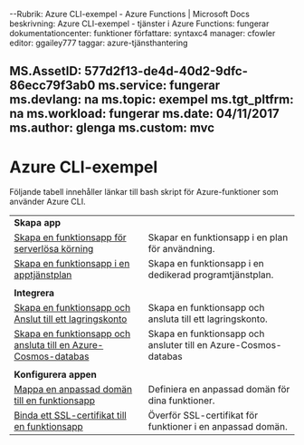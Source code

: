 --Rubrik: Azure CLI-exempel - Azure Functions | Microsoft Docs beskrivning: Azure CLI-exempel - tjänster i Azure Functions: fungerar dokumentationcenter: funktioner författare: syntaxc4 manager: cfowler editor: ggailey777 taggar: azure-tjänsthantering

MS.AssetID: 577d2f13-de4d-40d2-9dfc-86ecc79f3ab0 ms.service: fungerar ms.devlang: na ms.topic: exempel ms.tgt_pltfrm: na ms.workload: fungerar ms.date: 04/11/2017 ms.author: glenga ms.custom: mvc
---
# <a name="azure-cli-samples"></a>Azure CLI-exempel

Följande tabell innehåller länkar till bash skript för Azure-funktioner som använder Azure CLI.

| | |
|-|-|
|**Skapa app**||
| [Skapa en funktionsapp för serverlösa körning](scripts/functions-cli-create-serverless.md) | Skapar en funktionsapp i en plan för användning.  |
| [Skapa en funktionsapp i en apptjänstplan](scripts/functions-cli-create-app-service-plan.md) | Skapa en funktionsapp i en dedikerad programtjänstplan. |
| | |
|**Integrera**||
| [Skapa en funktionsapp och Anslut till ett lagringskonto](scripts/functions-cli-create-function-app-connect-to-storage-account.md) | Skapa en funktionsapp och ansluta till ett lagringskonto. |
| [Skapa en funktionsapp och ansluta till en Azure-Cosmos-databas](scripts/functions-cli-create-function-app-connect-to-cosmos-db.md) | Skapa en funktionsapp och ansluter till en Azure-Cosmos-databas |
| | |
|**Konfigurera appen**||
| [Mappa en anpassad domän till en funktionsapp](scripts/functions-cli-configure-custom-domain.md) | Definiera en anpassad domän för dina funktioner.  |
| [Binda ett SSL-certifikat till en funktionsapp](scripts/functions-cli-configure-ssl-certificate.md)  |  Överför SSL-certifikat för funktioner i en anpassad domän. |
<!--

|**Scale app**||

|**Connect app to resources**||
-->
